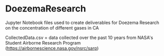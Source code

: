 # DoezemaResearch
Jupyter Notebook files used to create deliverables for Doezema Research on the concentration of different gases in CA

CollectedData.csv = data collected over the past 10 years from NASA's Student Airborne Research Program (https://airbornescience.nasa.gov/nsrc/sarp) 


